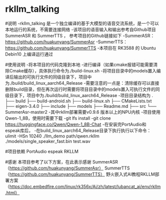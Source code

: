 # rkllm_talking
#说明
-rkllm_talking 是一个独立编译的基于大模型的语音交流系统，是一个可以本地运行的系统，不需要连接网络
-该项目的语音输入和输出参考自Github项目 SummerASR 和 SummerTTS ， 参考项目的Github链接如下
-SummerASR：https://github.com/huakunyang/SummerAsr
-SummerTTS：https://github.com/huakunyang/SummerTTS
-本项目在 RK3588 的 Ubuntu Debin10 上编译运行通过

#使用说明
-将本项目的代码克隆到本地
-进行编译（如果cmake报错可能需要清除Cmake缓存），具体执行命令为./build-linux.sh
-将项目目录中的models置入编译后输出的可执行文件的同级目录下，项目中为./build/build_linux_aarch64_Release
-需要注意的一点是：清除缓存可以直接删除build目录，但在再次运行时需要将项目目录中的models置入可执行文件的同级目录下，项目中为./build/build_linux_aarch64_Release
-项目目录结构为
.
├── build
├── build-android.sh
├── build-linux.sh
├── CMakeLists.txt
├── eigen-3.4.0
├── include
├── models
├── Readme.md
├── src
└── SummerAsr-master2
-其中rkllm部署需要v0.9.6 版本以上的NPU内核
-项目使用Qwen-1_8B，使用时需要下载
-git lfs install
-git clone https://huggingface.co/Qwen/Qwen-1_8B-Chat
-在安装完PortAudio和espeak库后，
-在build_linux_aarch64_Release目录下执行执行以下命令：
ulimit -HSn 10240
./llm_demo path/qwen.rkllm ./models/single_speaker_fast.bin test.wav



#项目依赖
PortAudio
espeak
RKLLM

#感谢
本项目参考了以下方案，在此表示感谢
SummerASR（https://github.com/huakunyang/SummerAsr）
SummerTTS（https://github.com/huakunyang/SummerTTS）
野火嵌入式AI教程RKLLM部署方案（https://doc.embedfire.com/linux/rk356x/Ai/zh/latest/lubancat_ai/env/rkllm.html）
